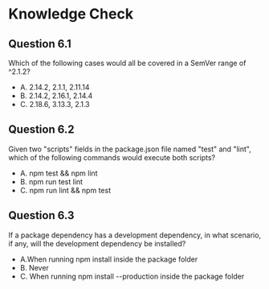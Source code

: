 # Knowledge Check

## Question 6.1

Which of the following cases would all be covered in a SemVer range of ^2.1.2?

- A. 2.14.2, 2.1.1, 2.11.14
- B. 2.14.2, 2.16.1, 2.14.4
- C. 2.18.6, 3.13.3, 2.1.3

## Question 6.2

Given two "scripts" fields in the package.json file named "test" and "lint", which of the following commands would execute both scripts?

- A. npm test && npm lint
- B. npm run test lint
- C. npm run lint && npm test

## Question 6.3

If a package dependency has a development dependency, in what scenario, if any, will the development dependency be installed?

- A.When running npm install inside the package folder
- B. Never
- C. When running npm install --production inside the package folder
